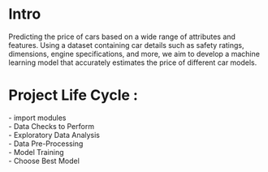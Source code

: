 # Intro
Predicting the price of cars based on a wide range of attributes and features. Using a dataset containing car details such as safety ratings, dimensions, engine specifications, and more, we aim to develop a machine learning model that accurately estimates the price of different car models.
# Project Life Cycle :
\- import modules                                                                                  
\- Data Checks to Perform                                                                               
\- Exploratory Data Analysis                                                                    
\- Data Pre-Processing                                                              
\- Model Training                                                                           
\- Choose Best Model                                                                      
